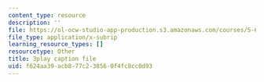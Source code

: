 ```yaml
---
content_type: resource
description: ''
file: https://ol-ocw-studio-app-production.s3.amazonaws.com/courses/5-61-physical-chemistry-fall-2017/f624aa39acb877c238560f4fc8cc0d93_6ROuKtm5zds.srt
file_type: application/x-subrip
learning_resource_types: []
resourcetype: Other
title: 3play caption file
uid: f624aa39-acb8-77c2-3856-0f4fc8cc0d93
---
```

